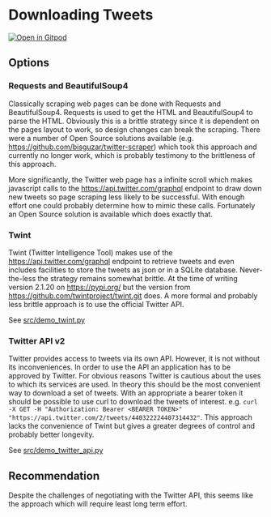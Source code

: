 # Downloading Tweets

[![Open in Gitpod](https://gitpod.io/button/open-in-gitpod.svg)](https://gitpod.io/#https://github.com/joejcollins/lieutenant-green)


## Options

### Requests and BeautifulSoup4

Classically scraping web pages can be done with Requests and BeautifulSoup4.  Requests is used to get the HTML and BeautifulSoup4 to parse the HTML.  Obviously this is a brittle strategy since it is dependent on the pages layout to work, so design changes can break the scraping.  There were a number of Open Source solutions available (e.g. https://github.com/bisguzar/twitter-scraper) which took this approach and currently no longer work, which is probably testimony to the brittleness of this approach.

More significantly, the Twitter web page has a infinite scroll which makes javascript calls to the https://api.twitter.com/graphql endpoint to draw down new tweets so page scraping less likely to be successful.  With enough effort one could probably determine how to mimic these calls.  Fortunately an Open Source solution is available which does exactly that.

### Twint

Twint (Twitter Intelligence Tool) makes use of the https://api.twitter.com/graphql endpoint to retrieve tweets and even includes facilities to store the tweets as json or in a SQLite database.  Never-the-less the strategy remains somewhat brittle.  At the time of writing version 2.1.20 on https://pypi.org/ but the version from https://github.com/twintproject/twint.git does.  A more formal and probably less brittle approach is to use the official Twitter API.

See [src/demo_twint.py](src/demo_twint.py)

### Twitter API v2

Twitter provides access to tweets via its own API.  However, it is not without its inconveniences.  In order to use the API an application has to be approved by Twitter.  For obvious reasons Twitter is cautious about the uses to which its services are used.  In theory this should be the most convenient way to download a set of tweets.  With an appropriate a bearer token it should be possible to use curl to download the tweets of interest.  e.g.  `curl -X GET -H "Authorization: Bearer <BEARER TOKEN>" "https://api.twitter.com/2/tweets/440322224407314432"`.  This approach lacks the convenience of Twint but gives a greater degrees of control and probably better longevity.

See [src/demo_twitter_api.py](src/demo_twitter_api.py)

## Recommendation

Despite the challenges of negotiating with the Twitter API, this seems like the approach which will require least long term effort.
